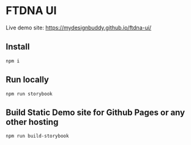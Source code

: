 # FTDNA UI

Live demo site: https://mydesignbuddy.github.io/ftdna-ui/


## Install

```
npm i
```

## Run locally

```
npm run storybook
```

## Build Static Demo site for Github Pages or any other hosting

```
npm run build-storybook
```
